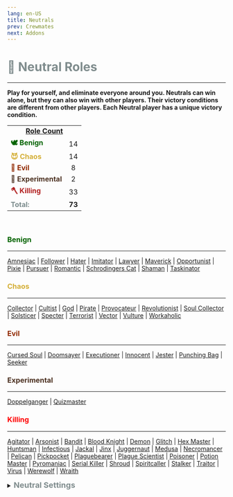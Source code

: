 ```yaml
---
lang: en-US
title: Neutrals
prev: Crewmates
next: Addons
---
```


# <font color="#7f8c8d">🥷 <b>Neutral Roles</b></font>
---

<b>Play for yourself, and eliminate everyone around you. Neutrals can win alone, but they can also win with other players. Their victory conditions are different from other players. Each Neutral player has a unique victory condition.</b><br>

<table>
<tr>
<td colspan="2" align="center"><b><u>Role Count</u></b></td>
</tr>

<tr>
<td><font color=#046300><b>🕊️ Benign</b></font></td>
<td align="center">14</td>
</tr>

<tr>
<td><font color=#d4af37><b>😈 Chaos</b></font></td>
<td align="center">14</td>
</tr>

<tr>
<td><font color=#912900><b>👹 Evil</b></font></td>
<td align="center">8</td>
</tr>

<tr>
<td><font color=#4d3222><b>🚧 Experimental</b></font></td>
<td align="center">2</td>
</tr>

<tr>
<td><font color=#b22222><b>🪓 Killing</b></font></td>
<td align="center">33</td>
</tr>

<tr>
<td><font color=#7c8c8d><b>Total:</b></font></td>
<td align="center"><b>73</b></td>
</tr>

</table>
<br>

### <font color=#046300><b>Benign</b></font>
---
[Amnesiac](/options/Neutrals/Benign/Amnesiac.html) | [Follower](/options/Neutrals/Benign/Follower.html) | [Hater](/options/Neutrals/Benign/Hater.html) | [Imitator](/options/Neutrals/Benign/Imitator.html) | [Lawyer](/options/Neutrals/Benign/Lawyer.html) | [Maverick](/options/Neutrals/Benign/Maverick.html) | [Opportunist](/options/Neutrals/Benign/Opportunist.html) | [Pixie](/options/Neutrals/Benign/Pixie.html) | [Pursuer](/options/Neutrals/Benign/Pursuer.html) | [Romantic](/options/Neutrals/Benign/Romantic.html) | [Schrodingers Cat](/options/Neutrals/Benign/SchrodingersCat.html) | [Shaman](/options/Neutrals/Benign/Shaman.html) | [Taskinator](/options/Neutrals/Benign/Taskinator.html)

### <font color=#d4af37><b>Chaos</b></font>
---
[Collector](/options/Neutrals/Chaos/Collector.html) | [Cultist](/options/Neutrals/Chaos/Cultist.html) | [God](/options/Neutrals/Chaos/God.html) | [Pirate](/options/Neutrals/Chaos/Pirate.html) | [Provocateur](/options/Neutrals/Chaos/Provocateur.html) | [Revolutionist](/options/Neutrals/Chaos/Revolutionist.html) | [Soul Collector](/options/Neutrals/Chaos/SoulCollector.html) | [Solsticer](/options/Neutrals/Chaos/Solsticer.html) | [Specter](/options/Neutrals/Chaos/Specter.html) | [Terrorist](/options/Neutrals/Chaos/Terrorist.html) | [Vector](/options/Neutrals/Chaos/Vector.html) | [Vulture](/options/Neutrals/Chaos/Vulture.html) | [Workaholic](/options/Neutrals/Chaos/Workaholic.html)

### <font color=#912900><b>Evil</b></font>
---
[Cursed Soul](/options/Neutrals/Evil/CursedSoul.html) | [Doomsayer](/options/Neutrals/Evil/Doomsayer.html) | [Executioner](/options/Neutrals/Evil/Executioner.html) | [Innocent](/options/Neutrals/Evil/Innocent.html) | [Jester](/options/Neutrals/Evil/Jester.html) | [Punching Bag](/options/Neutrals/Evil/PunchingBag.html) | [Seeker](/options/Neutrals/Evil/Seeker.html)

### <font color=#4d3222><b>Experimental</b></font>
---
[Doppelganger](/options/Neutrals/Experimental/Doppelganger.html) | [Quizmaster](/options/Neutrals/Experimental/Quizmaster.html)

### <font color=red><b>Killing</b></font>
---
[Agitator](/options/Neutrals/Killing/Agitator.html) | [Arsonist](/options/Neutrals/Killing/Arsonist.html) | [Bandit](/options/Neutrals/Killing/Bandit.html) | [Blood Knight](/options/Neutrals/Killing/BloodKnight.html) | [Demon](/options/Neutrals/Killing/Demon.html) | [Glitch](/options/Neutrals/Killing/Glitch.html) | [Hex Master](/options/Neutrals/Killing/HexMaster.html) | [Huntsman](/options/Neutrals/Killing/Huntsman.html) | [Infectious](/options/Neutrals/Killing/Infectious.html) | [Jackal](/options/Neutrals/Killing/Jackal.html) | [Jinx](/options/Neutrals/Killing/Jinx.html) | [Juggernaut](/options/Neutrals/Killing/Juggernaut.html) | [Medusa](/options/Neutrals/Killing/Medusa.html) | [Necromancer](/options/Neutrals/Killing/Necromancer.html) | [Pelican](/options/Neutrals/Killing/Pelican.html) | [Pickpocket](/options/Neutrals/Killing/Pickpocket.html) | [Plaguebearer](/options/Neutrals/Killing/Plaguebearer.html) | [Plague Scientist](/options/Neutrals/Killing/PlagueScientist.html) | [Poisoner](/options/Neutrals/Killing/Poisoner) | [Potion Master](/options/Neutrals/Killing/PotionMaster.html) | [Pyromaniac](/options/Neutrals/Killing/Pyromaniac.html) | [Serial Killer](/options/Neutrals/Killing/SerialKiller.html) | [Shroud](/options/Neutrals/Killing/Shroud.html) | [Spiritcaller](/options/Neutrals/Killing/Spiritcaller.html) | [Stalker](/options/Neutrals/Killing/Stalker.html) | [Traitor](/options/Neutrals/Killing/Traitor.html) | [Virus](/options/Neutrals/Killing/Virus.html) | [Werewolf](/options/Neutrals/Killing/Werewolf.html) | [Wraith](/options/Neutrals/Killing/Wraith.html)
<br>

<details>
<summary><font color=#7f8c8d size='4em'><b> Neutral Settings</b></font></summary>
<br>
Below are settings to make the game more balanced based on your lobby's style of gameplay:

* Minimum Amount of Non-<font color=#7f8c8d>Neutral</font> Killing roles
  * Set the minimal amount of Non-<font color=#7f8c8d>Neutral</font> Killing roles allowed in the round
* Maximum Amount of Non-<font color=#7f8c8d>Neutral</font> Killing roles
  * Set the max amount of Non-<font color=#7f8c8d>Neutral</font> Killing roles allowed in the round
* Minimum Amount of <font color=#7f8c8d>Neutral</font> Killing roles
  * Set the minimal amount of <font color=#7f8c8d>Neutral</font> Killing roles allowed in the round
* Maximum Amount of <font color=#7f8c8d>Neutral</font> Killing roles
  * Set the max amount of Non-<font color=#7f8c8d>Neutral</font> Killing roles allowed in the round
* <font color=#7f8c8d>Neutrals</font> win together
  * <font color=green>ON</font>: Certain <font color=#7f8c8d>Neutral</font> Types will win together
    * If a Killing-<font color=#7f8c8d>Neutral</font> wins, all Killing-<font color=#7f8c8d>Neutrals</font> win. If an Evil-<font color=#7f8c8d>Neutral</font> wins, all Evil-<font color=#7f8c8d>Neutrals</font> win
  * <font color=red>OFF</font>: <font color=#7f8c8d>Neutrals</font> will win on their own team (Ex: Arsonist wins alone)
    * All <font color=#7f8c8d>Neutrals</font> win together
      * <font color=green>ON</font>: ALL <font color=#7f8c8d>Neutrals</font> win together, even if they are Evil, Killing, or Chaos Neutrals
      * <font color=red>OFF</font>: Only each <font color=#7f8c8d>Neutral</font> Type will win together
</details>